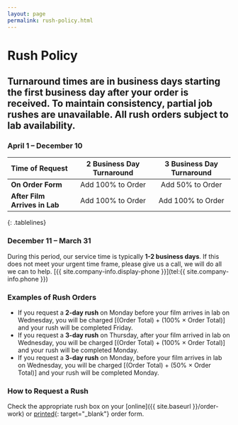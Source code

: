 ```yaml
---
layout: page
permalink: rush-policy.html
---
```


# Rush Policy

## Turnaround times are in business days starting **the first business day after your order is received**. To maintain consistency, partial job rushes are unavailable. All rush orders subject to lab availability. 

### April 1 – December 10

| **Time of Request** | **2 Business Day Turnaround** | **3 Business Day Turnaround** |
| :--- | :---: | :---: |
| **On Order Form** |	Add 100% to Order | Add 50% to Order |
| **After Film Arrives in Lab** | Add 100% to Order | Add 100% to Order |
{: .tablelines}

### December 11 – March 31
During this period, our service time is typically **1-2 business days**. If this does not meet your urgent time frame, please give us a call, we will do all we can to help. [{{ site.company-info.display-phone }}](tel:{{ site.company-info.phone }})

### Examples of Rush Orders
- If you request a **2-day rush** on Monday before your film arrives in lab on Wednesday, you will be charged [(Order Total) + (100% × Order Total)] and your rush will be completed Friday.
- If you request a **3-day rush** on Thursday, after your film arrived in lab on Wednesday, you will be charged [(Order Total) + (100% × Order Total)] and your rush will be completed Monday.
- If you request a **3-day rush** on Monday, before your film arrives in lab on Wednesday, you will be charged [(Order Total) + (50% × Order Total)] and your rush will be completed Monday.

### How to Request a Rush
Check the appropriate rush box on your [online]({{ site.baseurl }}/order-work) or [printed]({{site.baseurl}}/images/PhotoVision-Film-Order-Form.pdf){: target="_blank"} order form.